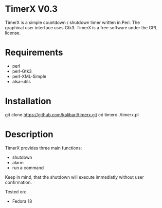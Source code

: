 TimerX V0.3
======
TimerX is a simple countdown / shutdown timer written in Perl. The graphical user interface uses Gtk3. TimerX is a free software under the GPL license. 


Requirements
======
- perl
- perl-Gtk3
- perl-XML-Simple
- alsa-utils


Installation
======
git clone https://github.com/kalibari/timerx.git
cd timerx
./timerx.pl

Description
======
TimerX provides three main functions:
- shutdown
- alarm
- run a command

Keep in mind, that the shutdown will execute immediatly without user confirmation.


Tested on:
- Fedora 18
